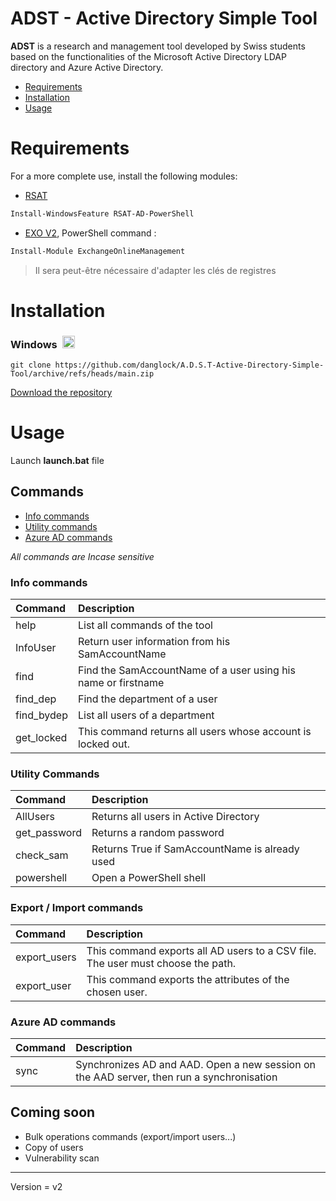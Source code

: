 # ADST - Active Directory Simple Tool

**ADST** is a research and management tool developed by Swiss students based on the functionalities of the Microsoft Active Directory LDAP directory and Azure Active Directory.

- [Requirements](#requirements)
- [Installation](#installation)
- [Usage](#usage)


# Requirements


For a more complete use, install the following modules:




- [RSAT](https://theitbros.com/install-and-import-powershell-active-directory-module)
```PowerShell
Install-WindowsFeature RSAT-AD-PowerShell
```
- [EXO V2](https://docs.microsoft.com/en-us/powershell/exchange/exchange-online-powershell-v2#:~:text=To%20install%20the%20EXO%20V2,module%20from%20the%20PowerShell%20Gallery.), PowerShell command :
```PowerShell
Install-Module ExchangeOnlineManagement
```
> Il sera peut-être nécessaire d'adapter les clés de registres



# Installation
<h3><strong>Windows </strong>&nbsp;<img src="https://cdn.icon-icons.com/icons2/1488/PNG/512/5314-windows_102509.png" alt="" width="20" height="20" /></h3>

```
git clone https://github.com/danglock/A.D.S.T-Active-Directory-Simple-Tool/archive/refs/heads/main.zip
```
[Download the repository](https://github.com/danglock/A.D.S.T-Active-Directory-Simple-Tool/archive/refs/heads/main.zip)


# Usage

Launch **launch.bat** file


## Commands

- [Info commands](#info-commands)
- [Utility commands](#utility-commands)
- [Azure AD commands](#azure-ad-commands)

*All commands are Incase sensitive*


### Info commands

| **Command** | **Description**                                               |
|:------------|:--------------------------------------------------------------|
| help        | List all commands of the tool                                 |
| InfoUser    | Return user information from his SamAccountName               |
| find        | Find the SamAccountName of a user using his name or firstname |
| find_dep    | Find the department of a user                                 |
| find_bydep  | List all users of a department                                |
| get_locked  | This command returns all users whose account is locked out.   |

### Utility Commands

| **Command**  | **Description**                                |
|:-------------|:-----------------------------------------------|
| AllUsers     | Returns all users in Active Directory          |
| get_password | Returns a random password                      |
| check_sam    | Returns True if SamAccountName is already used |
| powershell   | Open a PowerShell shell                        |

### Export / Import commands

| **Command**  | **Description**                                                                 |
|:-------------|:--------------------------------------------------------------------------------|
| export_users | This command exports all AD users to a CSV file. The user must choose the path. |
| export_user  | This command exports the attributes of the chosen user.                         |


### Azure AD commands

| **Command** | **Description**                                                                           |
|:------------|:------------------------------------------------------------------------------------------|
| sync        | Synchronizes AD and AAD. Open a new session on the AAD server, then run a synchronisation |

## Coming soon

- Bulk operations commands (export/import users...)
- Copy of users
- Vulnerability scan


***
Version = v2
